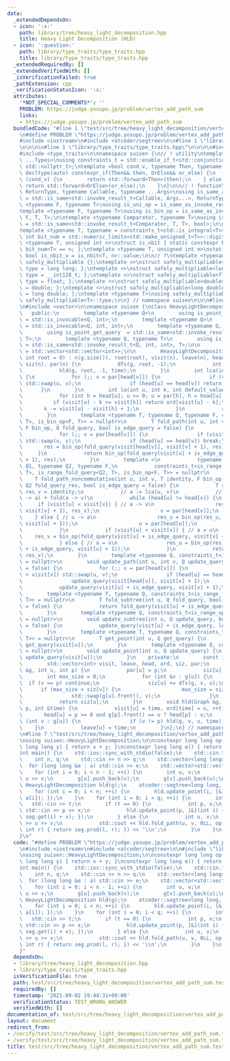 ```yaml
---
data:
  _extendedDependsOn:
  - icon: ':x:'
    path: library/tree/heavy_light_decomposition.hpp
    title: Heavy Light Decomposition (HLD)
  - icon: ':question:'
    path: library/type_traits/type_traits.hpp
    title: library/type_traits/type_traits.hpp
  _extendedRequiredBy: []
  _extendedVerifiedWith: []
  _isVerificationFailed: true
  _pathExtension: cpp
  _verificationStatusIcon: ':x:'
  attributes:
    '*NOT_SPECIAL_COMMENTS*': ''
    PROBLEM: https://judge.yosupo.jp/problem/vertex_add_path_sum
    links:
    - https://judge.yosupo.jp/problem/vertex_add_path_sum
  bundledCode: "#line 1 \"test/src/tree/heavy_light_decomposition/vertex_add_path_sum.test.cpp\"\
    \n#define PROBLEM \"https://judge.yosupo.jp/problem/vertex_add_path_sum\"\n\n\
    #include <iostream>\n#include <atcoder/segtree>\n\n#line 1 \"library/tree/heavy_light_decomposition.hpp\"\
    \n\n\n\n#line 1 \"library/type_traits/type_traits.hpp\"\n\n\n\n#include <limits>\n\
    #include <type_traits>\n\nnamespace suisen {\n// ! utility\ntemplate <typename\
    \ ...Types>\nusing constraints_t = std::enable_if_t<std::conjunction_v<Types...>,\
    \ std::nullptr_t>;\ntemplate <bool cond_v, typename Then, typename OrElse>\nconstexpr\
    \ decltype(auto) constexpr_if(Then&& then, OrElse&& or_else) {\n    if constexpr\
    \ (cond_v) {\n        return std::forward<Then>(then);\n    } else {\n       \
    \ return std::forward<OrElse>(or_else);\n    }\n}\n\n// ! function\ntemplate <typename\
    \ ReturnType, typename Callable, typename ...Args>\nusing is_same_as_invoke_result\
    \ = std::is_same<std::invoke_result_t<Callable, Args...>, ReturnType>;\ntemplate\
    \ <typename F, typename T>\nusing is_uni_op = is_same_as_invoke_result<T, F, T>;\n\
    template <typename F, typename T>\nusing is_bin_op = is_same_as_invoke_result<T,\
    \ F, T, T>;\n\ntemplate <typename Comparator, typename T>\nusing is_comparator\
    \ = std::is_same<std::invoke_result_t<Comparator, T, T>, bool>;\n\n// ! integral\n\
    template <typename T, typename = constraints_t<std::is_integral<T>>>\nconstexpr\
    \ int bit_num = std::numeric_limits<std::make_unsigned_t<T>>::digits;\ntemplate\
    \ <typename T, unsigned int n>\nstruct is_nbit { static constexpr bool value =\
    \ bit_num<T> == n; };\ntemplate <typename T, unsigned int n>\nstatic constexpr\
    \ bool is_nbit_v = is_nbit<T, n>::value;\n\n// ?\ntemplate <typename T>\nstruct\
    \ safely_multipliable {};\ntemplate <>\nstruct safely_multipliable<int> { using\
    \ type = long long; };\ntemplate <>\nstruct safely_multipliable<long long> { using\
    \ type = __int128_t; };\ntemplate <>\nstruct safely_multipliable<float> { using\
    \ type = float; };\ntemplate <>\nstruct safely_multipliable<double> { using type\
    \ = double; };\ntemplate <>\nstruct safely_multipliable<long double> { using type\
    \ = long double; };\ntemplate <typename T>\nusing safely_multipliable_t = typename\
    \ safely_multipliable<T>::type;\n\n} // namespace suisen\n\n\n#line 5 \"library/tree/heavy_light_decomposition.hpp\"\
    \n#include <vector>\n\nnamespace suisen {\nclass HeavyLightDecomposition {\n \
    \   public:\n        template <typename Q>\n        using is_point_update_query\
    \ = std::is_invocable<Q, int>;\n        template <typename Q>\n        using is_range_update_query\
    \ = std::is_invocable<Q, int, int>;\n        template <typename Q, typename T>\n\
    \        using is_point_get_query  = std::is_same<std::invoke_result_t<Q, int>,\
    \ T>;\n        template <typename Q, typename T>\n        using is_range_fold_query\
    \ = std::is_same<std::invoke_result_t<Q, int, int>, T>;\n\n        using Graph\
    \ = std::vector<std::vector<int>>;\n\n        HeavyLightDecomposition(Graph &g,\
    \ int root = 0) : n(g.size()), root(root), visit(n), leave(n), head(n), ord(n),\
    \ siz(n), par(n) {\n            dfs(g, root, -1);\n            int time = 0;\n\
    \            hld(g, root, -1, time);\n        }\n        int lca(int u, int v)\
    \ {\n            for (;; v = par[head[v]]) {\n                if (visit[u] > visit[v])\
    \ std::swap(u, v);\n                if (head[u] == head[v]) return u;\n      \
    \      }\n        }\n        int la(int u, int k, int default_value = -1) {\n\
    \            for (int h = head[u]; u >= 0; u = par[h], h = head[u]) {\n      \
    \          if (visit[u] - k >= visit[h]) return ord[visit[u] - k];\n         \
    \       k -= visit[u] - visit[h] + 1;\n            }\n            return default_value;\n\
    \        }\n        template <typename T, typename Q, typename F, constraints_t<is_range_fold_query<Q,\
    \ T>, is_bin_op<F, T>> = nullptr>\n        T fold_path(int u, int v, T identity,\
    \ F bin_op, Q fold_query, bool is_edge_query = false) {\n            T res = identity;\n\
    \            for (;; v = par[head[v]]) {\n                if (visit[u] > visit[v])\
    \ std::swap(u, v);\n                if (head[u] == head[v]) break;\n         \
    \       res = bin_op(fold_query(visit[head[v]], visit[v] + 1), res);\n       \
    \     }\n            return bin_op(fold_query(visit[u] + is_edge_query, visit[v]\
    \ + 1), res);\n        }\n        template <\n            typename T, typename\
    \ Q1, typename Q2, typename F,\n            constraints_t<is_range_fold_query<Q1,\
    \ T>, is_range_fold_query<Q2, T>, is_bin_op<F, T>> = nullptr\n        >\n    \
    \    T fold_path_noncommutative(int u, int v, T identity, F bin_op, Q1 fold_query,\
    \ Q2 fold_query_rev, bool is_edge_query = false) {\n            T res_u = identity,\
    \ res_v = identity;\n            // a := lca(u, v)\n            // res = fold(u\
    \ -> a) + fold(a -> v)\n            while (head[u] != head[v]) {\n           \
    \     if (visit[u] < visit[v]) { // a -> v\n                    res_v = bin_op(fold_query(visit[head[v]],\
    \ visit[v] + 1), res_v);\n                    v = par[head[v]];\n            \
    \    } else { // u -> a\n                    res_u = bin_op(res_u, fold_query_rev(visit[head[u]],\
    \ visit[u] + 1));\n                    u = par[head[u]];\n                }\n\
    \            }\n            if (visit[u] < visit[v]) { // a = u\n            \
    \    res_v = bin_op(fold_query(visit[u] + is_edge_query, visit[v] + 1), res_v);\n\
    \            } else { // a = v\n                res_u = bin_op(res_u, fold_query_rev(visit[v]\
    \ + is_edge_query, visit[u] + 1));\n            }\n            return bin_op(res_u,\
    \ res_v);\n        }\n        template <typename Q, constraints_t<is_range_update_query<Q>>\
    \ = nullptr>\n        void update_path(int u, int v, Q update_query, bool is_edge_query\
    \ = false) {\n            for (;; v = par[head[v]]) {\n                if (visit[u]\
    \ > visit[v]) std::swap(u, v);\n                if (head[u] == head[v]) break;\n\
    \                update_query(visit[head[v]], visit[v] + 1);\n            }\n\
    \            update_query(visit[u] + is_edge_query, visit[v] + 1);\n        }\n\
    \        template <typename T, typename Q, constraints_t<is_range_fold_query<Q,\
    \ T>> = nullptr>\n        T fold_subtree(int u, Q fold_query, bool is_edge_query\
    \ = false) {\n            return fold_query(visit[u] + is_edge_query, leave[u]);\n\
    \        }\n        template <typename Q, constraints_t<is_range_update_query<Q>>\
    \ = nullptr>\n        void update_subtree(int u, Q update_query, bool is_edge_query\
    \ = false) {\n            update_query(visit[u] + is_edge_query, leave[u]);\n\
    \        }\n        template <typename T, typename Q, constraints_t<is_point_get_query<Q,\
    \ T>> = nullptr>\n        T get_point(int u, Q get_query) {\n            return\
    \ get_query(visit[u]);\n        }\n        template <typename Q, constraints_t<is_point_update_query<Q>>\
    \ = nullptr>\n        void update_point(int u, Q update_query) {\n           \
    \ update_query(visit[u]);\n        }\n    private:\n        const int n, root;\n\
    \        std::vector<int> visit, leave, head, ord, siz, par;\n        int dfs(Graph\
    \ &g, int u, int p) {\n            par[u] = p;\n            siz[u] = 1;\n    \
    \        int max_size = 0;\n            for (int &v : g[u]) {\n              \
    \  if (v == p) continue;\n                siz[u] += dfs(g, v, u);\n          \
    \      if (max_size < siz[v]) {\n                    max_size = siz[v];\n    \
    \                std::swap(g[u].front(), v);\n                }\n            }\n\
    \            return siz[u];\n        }\n        void hld(Graph &g, int u, int\
    \ p, int &time) {\n            visit[u] = time, ord[time] = u, ++time;\n     \
    \       head[u] = p >= 0 and g[p].front() == u ? head[p] : u;\n            for\
    \ (int v : g[u]) {\n                if (v != p) hld(g, v, u, time);\n        \
    \    }\n            leave[u] = time;\n        }\n};\n} // namespace suisen\n\n\
    \n#line 7 \"test/src/tree/heavy_light_decomposition/vertex_add_path_sum.test.cpp\"\
    \nusing suisen::HeavyLightDecomposition;\n\nconstexpr long long op(long long x,\
    \ long long y) { return x + y; }\nconstexpr long long e() { return 0LL; }\n\n\
    int main() {\n    std::ios::sync_with_stdio(false);\n    std::cin.tie(nullptr);\n\
    \    int n, q;\n    std::cin >> n >> q;\n    std::vector<long long> a(n);\n  \
    \  for (long long &e : a) std::cin >> e;\n    std::vector<std::vector<int>> g(n);\n\
    \    for (int i = 0; i < n - 1; ++i) {\n        int u, v;\n        std::cin >>\
    \ u >> v;\n        g[u].push_back(v);\n        g[v].push_back(u);\n    }\n   \
    \ HeavyLightDecomposition hld(g);\n    atcoder::segtree<long long, op, e> seg(n);\n\
    \    for (int i = 0; i < n; ++i) {\n        hld.update_point(i, [&](int v) { seg.set(v,\
    \ a[i]); });\n    }\n    for (int i = 0; i < q; ++i) {\n        int t;\n     \
    \   std::cin >> t;\n        if (t == 0) {\n            int p, x;\n           \
    \ std::cin >> p >> x;\n            hld.update_point(p, [&](int i) { seg.set(i,\
    \ seg.get(i) + x); });\n        } else {\n            int u, v;\n            std::cin\
    \ >> u >> v;\n            std::cout << hld.fold_path(u, v, 0LL, op, [&](int l,\
    \ int r) { return seg.prod(l, r); }) << '\\n';\n        }\n    }\n    return 0;\n\
    }\n"
  code: "#define PROBLEM \"https://judge.yosupo.jp/problem/vertex_add_path_sum\"\n\
    \n#include <iostream>\n#include <atcoder/segtree>\n\n#include \"library/tree/heavy_light_decomposition.hpp\"\
    \nusing suisen::HeavyLightDecomposition;\n\nconstexpr long long op(long long x,\
    \ long long y) { return x + y; }\nconstexpr long long e() { return 0LL; }\n\n\
    int main() {\n    std::ios::sync_with_stdio(false);\n    std::cin.tie(nullptr);\n\
    \    int n, q;\n    std::cin >> n >> q;\n    std::vector<long long> a(n);\n  \
    \  for (long long &e : a) std::cin >> e;\n    std::vector<std::vector<int>> g(n);\n\
    \    for (int i = 0; i < n - 1; ++i) {\n        int u, v;\n        std::cin >>\
    \ u >> v;\n        g[u].push_back(v);\n        g[v].push_back(u);\n    }\n   \
    \ HeavyLightDecomposition hld(g);\n    atcoder::segtree<long long, op, e> seg(n);\n\
    \    for (int i = 0; i < n; ++i) {\n        hld.update_point(i, [&](int v) { seg.set(v,\
    \ a[i]); });\n    }\n    for (int i = 0; i < q; ++i) {\n        int t;\n     \
    \   std::cin >> t;\n        if (t == 0) {\n            int p, x;\n           \
    \ std::cin >> p >> x;\n            hld.update_point(p, [&](int i) { seg.set(i,\
    \ seg.get(i) + x); });\n        } else {\n            int u, v;\n            std::cin\
    \ >> u >> v;\n            std::cout << hld.fold_path(u, v, 0LL, op, [&](int l,\
    \ int r) { return seg.prod(l, r); }) << '\\n';\n        }\n    }\n    return 0;\n\
    }"
  dependsOn:
  - library/tree/heavy_light_decomposition.hpp
  - library/type_traits/type_traits.hpp
  isVerificationFile: true
  path: test/src/tree/heavy_light_decomposition/vertex_add_path_sum.test.cpp
  requiredBy: []
  timestamp: '2021-09-02 19:44:31+09:00'
  verificationStatus: TEST_WRONG_ANSWER
  verifiedWith: []
documentation_of: test/src/tree/heavy_light_decomposition/vertex_add_path_sum.test.cpp
layout: document
redirect_from:
- /verify/test/src/tree/heavy_light_decomposition/vertex_add_path_sum.test.cpp
- /verify/test/src/tree/heavy_light_decomposition/vertex_add_path_sum.test.cpp.html
title: test/src/tree/heavy_light_decomposition/vertex_add_path_sum.test.cpp
---
```

